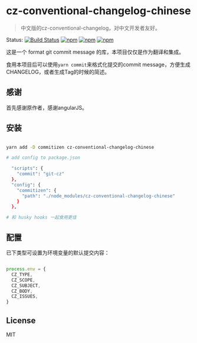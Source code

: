 # cz-conventional-changelog-chinese

> 中文版的cz-conventional-changelog，对中文开发者友好。

Status:
[![Build Status](https://travis-ci.org/rhinel/cz-conventional-changelog-chinese.svg?branch=master)](https://travis-ci.org/rhinel/cz-conventional-changelog-chinese)
[![npm](https://img.shields.io/npm/v/cz-conventional-changelog-chinese.svg?style=flat)](https://www.npmjs.com/package/cz-conventional-changelog-chinese)
[![npm](https://img.shields.io/npm/dm/cz-conventional-changelog-chinese.svg?style=flat)](https://www.npmjs.com/package/cz-conventional-changelog-chinese)
[![npm](https://img.shields.io/npm/l/cz-conventional-changelog-chinese.svg?style=flat)](https://www.npmjs.com/package/cz-conventional-changelog-chinese)

这是一个 format git commit message 的库，本项目仅仅是作为翻译和集成。

食用本项目后可以使用`yarn commit`来格式化提交的commit message，方便生成CHANGELOG，或者生成Tag的时候的简述。

## 感谢

首先感谢原作者，感谢angularJS。

## 安装

```bash

yarn add -D commitizen cz-conventional-changelog-chinese

# add config to package.json

  "scripts": {
    "commit": "git-cz"
  },
  "config": {
    "commitizen": {
      "path": "./node_modules/cz-conventional-changelog-chinese"
    }
  },

# 和 husky hooks 一起食用更佳

```

## 配置

已下类型可设置为环境变量的默认提交内容：

```JavaScript

process.env = {
  CZ_TYPE,
  CZ_SCOPE,
  CZ_SUBJECT,
  CZ_BODY,
  CZ_ISSUES,
}

```

## License

MIT
